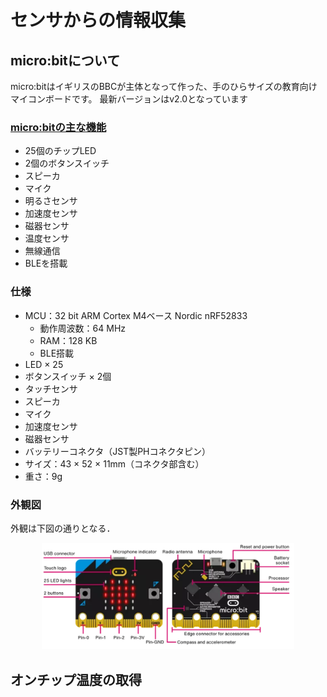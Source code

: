 # センサからの情報収集



## micro:bitについて

micro:bitはイギリスのBBCが主体となって作った、手のひらサイズの教育向けマイコンボードです。
最新バージョンはv2.0となっています

### [micro:bitの主な機能](https://microbit.org/ja/get-started/user-guide/overview)

- 25個のチップLED
- 2個のボタンスイッチ
- スピーカ
- マイク
- 明るさセンサ
- 加速度センサ
- 磁器センサ
- 温度センサ
- 無線通信
- BLEを搭載

### 仕様

- MCU：32 bit ARM Cortex M4ベース Nordic nRF52833
  - 動作周波数：64 MHz
  - RAM：128 KB
  - BLE搭載
- LED × 25
- ボタンスイッチ × 2個
- タッチセンサ
- スピーカ
- マイク
- 加速度センサ
- 磁器センサ
- バッテリーコネクタ（JST製PHコネクタピン）
- サイズ：43 × 52 × 11mm（コネクタ部含む）
- 重さ：9g

### 外観図

外観は下図の通りとなる．

<center>
    <img src="./images/image22.png" width="80%">
</center>

## オンチップ温度の取得

